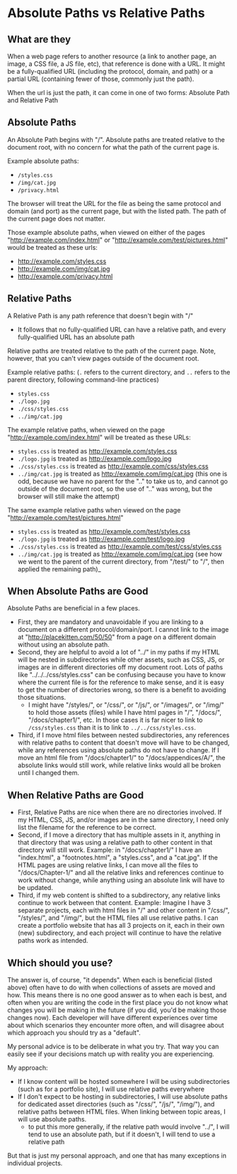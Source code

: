 # Absolute Paths vs Relative Paths

## What are they

When a web page refers to another resource (a link to another page, an image, a CSS file, a JS file, etc), that reference is done with a URL. It might be a fully-qualified URL (including the protocol, domain, and path) or a partial URL (containing fewer of those, commonly just the path).

When the url is just the path, it can come in one of two forms: Absolute Path and Relative Path

## Absolute Paths

An Absolute Path begins with "/".  Absolute paths are treated relative to the document root, with no concern for what the path of the current page is.

Example absolute paths:
- `/styles.css`
- `/img/cat.jpg`
- `/privacy.html`

The browser will treat the URL for the file as being the same protocol and domain (and port) as the current page, but with the listed path.  The path of the current page does not matter.

Those example absolute paths, when viewed on either of the pages "http://example.com/index.html" or "http://example.com/test/pictures.html" would be treated as these urls:
- http://example.com/styles.css
- http://example.com/img/cat.jpg
- http://example.com/privacy.html

## Relative Paths

A Relative Path is any path reference that doesn't begin with "/" 
- It follows that no fully-qualified URL can have a relative path, and every fully-qualified URL has an absolute path

Relative paths are treated relative to the path of the current page.  Note, however, that you can't view pages outside of the document root.


Example relative paths: (`.` refers to the current directory, and `..` refers to the parent directory, following command-line practices)
- `styles.css`
- `./logo.jpg`
- `./css/styles.css`
- `../img/cat.jpg`

The example relative paths, when viewed on the page "http://example.com/index.html" will be treated as these URLs:
- `styles.css` is treated as http://example.com/styles.css
- `./logo.jpg` is treated as http://example.com/logo.jpg
- `./css/styles.css` is treated as http://example.com/css/styles.css
- `../img/cat.jpg` is treated as http://example.com/img/cat.jpg (this one is odd, because we have no parent for the ".." to take us to, and cannot go outside of the document root, so the use of ".." was wrong, but the browser will still make the attempt)

The same example relative paths when viewed on the page "http://example.com/test/pictures.html"
- `styles.css` is treated as http://example.com/test/styles.css
- `./logo.jpg` is treated as http://example.com/test/logo.jpg
- `./css/styles.css` is treated as http://example.com/test/css/styles.css
- `../img/cat.jpg` is treated as http://example.com/img/cat.jpg (see how we went to the parent of the current directory, from "/test/" to "/", then applied the remaining path)_

## When Absolute Paths are Good

Absolute Paths are beneficial in a few places.

- First, they are mandatory and unavoidable if you are linking to a document on a different protocol/domain/port.  I cannot link to the image at "http://placekitten.com/50/50" from a page on a different domain without using an absolute path.
- Second, they are helpful to avoid a lot of "../" in my paths if my HTML will be nested in subdirectories while other assets, such as CSS, JS, or images are in different directories off my document root.  Lots of paths like "../../../css/styles.css" can be confusing because you have to know where the current file is for the reference to make sense, and it is easy to get the number of directories wrong, so there is a benefit to avoiding those situations.
  - I might have "/styles/", or "/css/", or "/js/", or "/images/", or "/img/" to hold those assets (files) while I have html pages in "/", "/docs/", "/docs/chapter1/", etc.  In those cases it is far nicer to link to `/css/styles.css` than it is to link to `../../css/styles.css`.  
- Third, if I move html files between nested subdirectories, any references with relative paths to content that doesn't move will have to be changed, while any references using absolute paths do not have to change.  If I move an html file from "/docs/chapter1/" to "/docs/appendices/A/", the absolute links would still work, while relative links would all be broken until I changed them.

## When Relative Paths are Good

- First, Relative Paths are nice when there are no directories involved. If my HTML, CSS, JS, and/or images are in the same directory, I need only list the filename for the reference to be correct.
- Second, if I move a directory that has multiple assets in it, anything in that directory that was using a relative path to other content in that directory will still work.  Example: in "/docs/chapter1/" I have an "index.html", a "footnotes.html", a "styles.css", and a "cat.jpg".  If the HTML pages are using relative links, I can move all the files to "/docs/Chapter-1/" and all the relative links and references continue to work without change, while anything using an absolute link will have to be updated.
- Third, if my web content is shifted to a subdirectory, any relative links continue to work between that content.  Example: Imagine I have 3 separate projects, each with html files in "/" and other content in "/css/", "/styles/", and "/img/", but the HTML files all use relative paths.  I can create a portfolio website that has all 3 projects on it, each in their own (new) subdirectory, and each project will continue to have the relative paths work as intended.

## Which should you use?

The answer is, of course, "it depends".  When each is beneficial (listed above) often have to do with when collections of assets are moved and how. This means there is no one good answer as to when each is best, and often when you are writing the code in the first place you do not know what changes you will be making in the future (if you did, you'd be making those changes now). Each developer will have different experiences over time about which scenarios they encounter more often, and will disagree about which approach you should try as a "default".

My personal advice is to be deliberate in what you try. That way you can easily see if your decisions match up with reality you are experiencing. 

My approach:
- If I know content will be hosted somewhere I will be using subdirectories (such as for a portfolio site), I will use relative paths everywhere
- If I don't expect to be hosting in subdirectories, I will use absolute paths for dedicated asset directories (such as "/css/", "/js/", "/img/"), and relative paths between HTML files.  When linking between topic areas, I will use absolute paths.
  - to put this more generally, if the relative path would involve "../", I will tend to use an absolute path, but if it doesn't, I will tend to use a relative path

But that is just my personal approach, and one that has many exceptions in individual projects.
